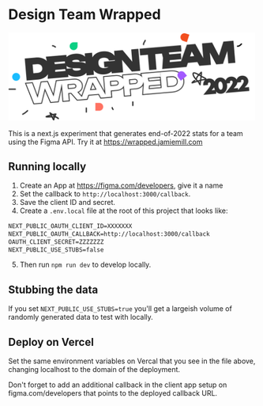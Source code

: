 # Design Team Wrapped

<img src="public/design-team-wrapped-logo%403x.png" width=500 />

This is a next.js experiment that generates end-of-2022 stats for a team using
the Figma API. Try it at https://wrapped.jamiemill.com

## Running locally

1. Create an App at https://figma.com/developers, give it a name
2. Set the callback to `http://localhost:3000/callback`.
3. Save the client ID and secret.
4. Create a `.env.local` file at the root of this project that looks like:

```
NEXT_PUBLIC_OAUTH_CLIENT_ID=XXXXXXX
NEXT_PUBLIC_OAUTH_CALLBACK=http://localhost:3000/callback
OAUTH_CLIENT_SECRET=ZZZZZZZ
NEXT_PUBLIC_USE_STUBS=false
```

5. Then run `npm run dev` to develop locally.

## Stubbing the data

If you set `NEXT_PUBLIC_USE_STUBS=true` you'll get a largeish volume of randomly
generated data to test with locally.

## Deploy on Vercel

Set the same environment variables on Vercal that you see in the file above,
changing localhost to the domain of the deployment.

Don't forget to add an additional callback in the client app setup on
figma.com/developers that points to the deployed callback URL.
